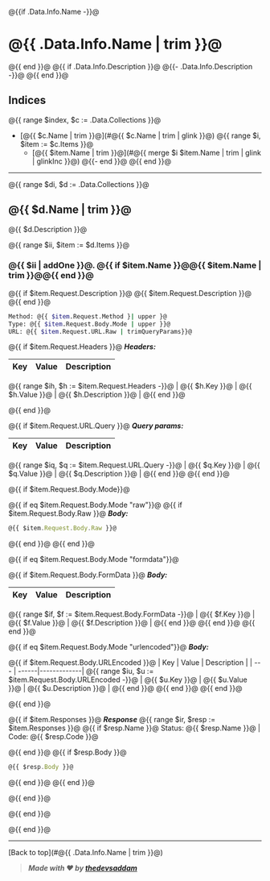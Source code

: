 <!--- Collection name and description -->

@{{if .Data.Info.Name -}}@
# @{{ .Data.Info.Name | trim }}@
@{{ end }}@
@{{ if .Data.Info.Description }}@
@{{- .Data.Info.Description -}}@
@{{ end }}@

<!--- Request items indices -->

## Indices
@{{ range $index, $c := .Data.Collections }}@
* [@{{ $c.Name | trim }}@](#@{{ $c.Name | trim | glink }}@)
@{{ range $i, $item := $c.Items }}@
  * [@{{ $item.Name | trim }}@](#@{{ merge $i $item.Name | trim | glink | glinkInc }}@)
@{{- end }}@
@{{ end }}@

--------
<!--- Iterate main collection -->

@{{ range $di, $d := .Data.Collections }}@
## @{{ $d.Name | trim  }}@
@{{ $d.Description }}@

<!--- Iterate collection items -->

@{{ range $ii, $item := $d.Items }}@
### @{{ $ii | addOne }}@. @{{ if $item.Name }}@@{{ $item.Name | trim }}@@{{ end }}@

@{{ if $item.Request.Description }}@
@{{ $item.Request.Description }}@
@{{ end }}@

```bash
Method: @{{ $item.Request.Method }| upper }@
Type: @{{ $item.Request.Body.Mode | upper }}@
URL: @{{ $item.Request.URL.Raw | trimQueryParams}}@
```

<!--- headers items -->
@{{ if $item.Request.Headers }}@
***Headers:***

<!--- Iterate headers items -->
| Key | Value | Description |
| --- | ------|-------------|
@{{ range $ih, $h := $item.Request.Headers -}}@
| @{{ $h.Key }}@ | @{{ $h.Value }}@ | @{{ $h.Description }}@ |
@{{ end }}@
<!--- End Iterate headers items -->

<!--- End  headers items -->
@{{ end }}@

<!--- Query param items -->
@{{ if $item.Request.URL.Query }}@
***Query params:***

<!--- Query param items -->
| Key | Value | Description |
| --- | ------|-------------|
@{{ range $iq, $q := $item.Request.URL.Query -}}@
| @{{ $q.Key }}@ | @{{ $q.Value }}@ | @{{ $q.Description }}@ |
@{{ end }}@
@{{ end }}@
<!--- End query param items -->

<!--- Body mode -->
@{{ if $item.Request.Body.Mode}}@
<!--- Raw body data -->
@{{ if eq $item.Request.Body.Mode "raw"}}@
@{{ if $item.Request.Body.Raw }}@
***Body:***

```js        
@{{ $item.Request.Body.Raw }}@
```
@{{ end }}@
@{{ end }}@
<!---End Raw body data -->

<!---FormData -->
@{{ if eq $item.Request.Body.Mode "formdata"}}@
<!--- Formdata items -->
@{{ if $item.Request.Body.FormData }}@
***Body:***

| Key | Value | Description |
| --- | ------|-------------|
@{{ range $if, $f := $item.Request.Body.FormData -}}@
| @{{ $f.Key }}@ | @{{ $f.Value }}@ | @{{ $f.Description }}@ |
@{{ end }}@
@{{ end }}@
@{{ end }}@
<!---End FormData -->


<!---x-urlencoded data -->
@{{ if eq $item.Request.Body.Mode "urlencoded"}}@
***Body:***

@{{ if $item.Request.Body.URLEncoded }}@
| Key | Value | Description |
| --- | ------|-------------|
@{{ range $iu, $u := $item.Request.Body.URLEncoded -}}@
| @{{ $u.Key }}@ | @{{ $u.Value }}@ | @{{ $u.Description }}@ |
@{{ end }}@
@{{ end }}@
@{{ end }}@
<!---End x-urlencoded data -->

<!--- End Body mode -->
@{{ end }}@

<!--- Items response -->
@{{ if $item.Responses }}@
***Response***
@{{ range $ir, $resp := $item.Responses }}@
@{{ if $resp.Name }}@
Status: @{{ $resp.Name }}@ | Code: @{{ $resp.Code }}@

@{{ end }}@
@{{ if $resp.Body }}@
```js
@{{ $resp.Body }}@
```
@{{ end }}@
@{{ end }}@

<!--- End Items response -->
@{{ end }}@

<!--- End Iterate collection items -->
@{{ end }}@

<!--- End Iterate main collection -->
@{{ end }}@

---
[Back to top](#@{{ .Data.Info.Name | trim }}@)
> ___Made with &#9829; by [thedevsaddam](https://github.com/thedevsaddam)___
